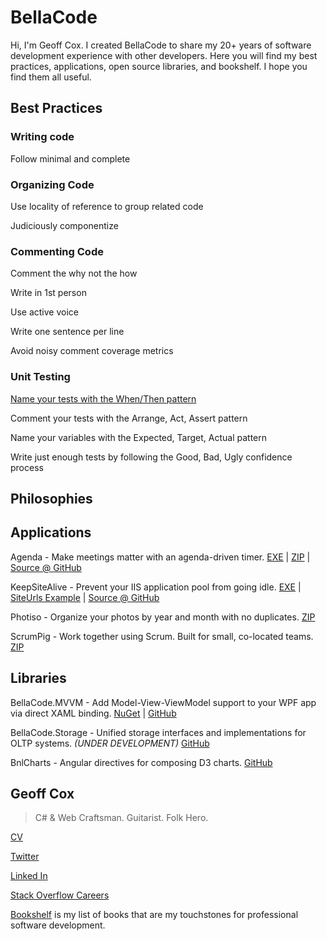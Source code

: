 <link href="//maxcdn.bootstrapcdn.com/font-awesome/4.7.0/css/font-awesome.min.css" rel="stylesheet">

# <i class="fa fa-envira"></i> **BellaCode** <i class="fa fa-leaf"></i>

Hi, I'm Geoff Cox.  I created BellaCode to share my 20+ years of software development experience with other developers. Here you will find my best practices,  applications, open source libraries, and bookshelf.  I hope you find them all useful.

## <i class="fa fa-paper-plane"></i> Best Practices

### Writing code

Follow minimal and complete

### Organizing Code

Use locality of reference to group related code

Judiciously componentize

### Commenting Code

Comment the why not the how

Write in 1st person

Use active voice

Write one sentence per line

Avoid noisy comment coverage metrics

### Unit Testing

[Name your tests with the When/Then pattern](WhenThen.md)

Comment your tests with the Arrange, Act, Assert pattern

Name your variables with the Expected, Target, Actual pattern

Write just enough tests by following the Good, Bad, Ugly confidence process

## <i class="fa fa-superpowers"></i> Philosophies

## <i class="fa fa-rocket"></i> Applications

Agenda - Make meetings matter with an agenda-driven timer. 
[EXE](https://github.com/BellaCode/Agenda/blob/master/latest/BellaCodeAgenda.exe?raw=true)
 | [ZIP](https://github.com/BellaCode/Agenda/blob/master/latest/BellaCodeAgenda.zip?raw=true)
 | [Source @ GitHub](https://github.com/BellaCode/Agenda)

KeepSiteAlive - Prevent your IIS application pool from going idle. 
[EXE](https://github.com/BellaCode/KeepSiteAlive/blob/master/Built/BellaCodeKeepSiteAlive.exe?raw=true)
 | [SiteUrls Example](https://github.com/BellaCode/KeepSiteAlive/raw/master/Built/SiteUrls.txt)
 | [Source @ GitHub](https://github.com/BellaCode/KeepSiteAlive)


Photiso - Organize your photos by year and month with no duplicates. 
[ZIP](http://bellacode.com/Downloads/Photiso.zip)

ScrumPig - Work together using Scrum. Built for small, co-located teams. 
[ZIP](http://bellacode.com/Downloads/ScrumPig3.zip)

## <i class="fa fa-code"></i> Libraries

BellaCode.MVVM - Add Model-View-ViewModel support to your WPF app via direct XAML binding.
[NuGet](http://www.nuget.org/packages/BellaCode.Mvvm/)
 | [GitHub](https://github.com/BellaCode/MVVM)

BellaCode.Storage - Unified storage interfaces and implementations for OLTP systems. *(UNDER DEVELOPMENT)*
[GitHub](https://github.com/BellaCode/Storage)

BnlCharts -  Angular directives for composing D3 charts.
[GitHub](https://github.com/BellaCode/BnLCharts)


## <i class="fa fa-coffee"></i> Geoff Cox

> C# & Web Craftsman. Guitarist. Folk Hero.

[CV](CV.md)

[Twitter](https://twitter.com/geoffcoxlive)

[Linked In](http://www.linkedin.com/in/geoffcoxlive/)

[Stack Overflow Careers](http://careers.stackoverflow.com/geoffcox)

[Bookshelf](Bookshelf.md) is my list of books that are my touchstones for professional software development.